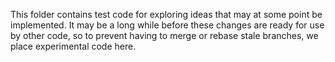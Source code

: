 This folder contains test code for exploring ideas that may at some point be implemented. It may be a long while before these changes are ready for use by other code, so to prevent having to merge or rebase stale branches, we place experimental code here. 